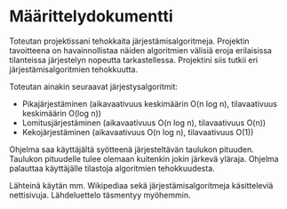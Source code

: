 # Määrittelydokumentti

Toteutan projektissani tehokkaita järjestämisalgoritmeja. Projektin tavoitteena on havainnollistaa näiden algoritmien välisiä eroja erilaisissa tilanteissa järjestelyn nopeutta tarkastellessa.
Projektini siis tutkii eri järjestämisalgoritmien tehokkuutta. 

Toteutan ainakin seuraavat järjestysalgoritmit:

- Pikajärjestäminen (aikavaativuus keskimäärin O(n log n), tilavaativuus keskimäärin O(log n))
- Lomitusjärjestäminen (aikavaativuus O(n log n), tilavaativuus O(n))
- Kekojärjestäminen (aikavaativuus O(n log n), tilavaativuus O(1))

Ohjelma saa käyttäjältä syötteenä järjesteltävän taulukon pituuden. Taulukon pituudelle tulee olemaan kuitenkin jokin järkevä yläraja.
Ohjelma palauttaa käyttäjälle tilastoja algoritmien tehokkuudesta.

Lähteinä käytän mm. Wikipediaa sekä järjestämisalgoritmeja käsitteleviä nettisivuja. Lähdeluettelo täsmentyy myöhemmin. 
